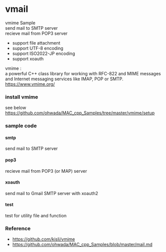 vmail
===============

vmime Sample <br/>
send mail to SMTP server <br/>
recieve mail from POP3 server <br/>
- support file attachment <br/>
- support UTF-8 encoding <br/>
- support ISO2022-JP encoding <br/>
- support xoauth <br/>

vmime : <br/>
a powerful C++ class library for working with RFC-822 and MIME messages and Internet messaging services like IMAP, POP or SMTP. <br/>
https://www.vmime.org/ <br/>


### install vmime
see below <br/>
https://github.com/ohwada/MAC_cpp_Samples/tree/master/vmime/setup <br/>

### sample code

#### smtp
send mail to SMTP server <br/>

#### pop3 
recieve mail from POP3 (or MAP) server <br/>

#### xoauth
send mail to Gmail SMTP server with xoauth2 <br/>

#### test
test for utility file and function <br/>


### Reference <br/>
- https://github.com/kisli/vmime
- https://github.com/ohwada/MAC_cpp_Samples/blob/master/mail.md

